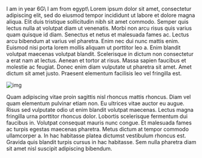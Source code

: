 I am in year 6G\\
I am from egypt\\
Lorem ipsum dolor sit amet, consectetur adipiscing elit, sed do eiusmod tempor incididunt ut labore et dolore magna aliqua. Elit duis tristique sollicitudin nibh sit amet commodo. Semper quis lectus nulla at volutpat diam ut venenatis. Morbi non arcu risus quis varius quam quisque id diam. Senectus et netus et malesuada fames ac. Lectus arcu bibendum at varius vel pharetra. Enim nec dui nunc mattis enim. Euismod nisi porta lorem mollis aliquam ut porttitor leo a. Enim blandit volutpat maecenas volutpat blandit. Scelerisque in dictum non consectetur a erat nam at lectus. Aenean et tortor at risus. Massa sapien faucibus et molestie ac feugiat. Donec enim diam vulputate ut pharetra sit amet. Amet dictum sit amet justo. Praesent elementum facilisis leo vel fringilla est.

![img](https://placehold.co/600x400)

Quam adipiscing vitae proin sagittis nisl rhoncus mattis rhoncus. Diam vel quam elementum pulvinar etiam non. Eu ultrices vitae auctor eu augue. Risus sed vulputate odio ut enim blandit volutpat maecenas. Lectus magna fringilla urna porttitor rhoncus dolor. Lobortis scelerisque fermentum dui faucibus in. Volutpat consequat mauris nunc congue. Et malesuada fames ac turpis egestas maecenas pharetra. Metus dictum at tempor commodo ullamcorper a. In hac habitasse platea dictumst vestibulum rhoncus est. Gravida quis blandit turpis cursus in hac habitasse. Sem nulla pharetra diam sit amet nisl suscipit adipiscing bibendum.
